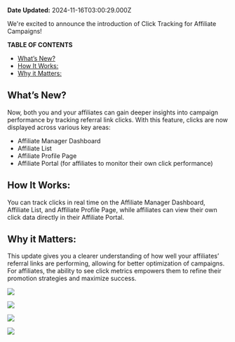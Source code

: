 **Date Updated:** 2024-11-16T03:00:29.000Z
  
  
We're excited to announce the introduction of Click Tracking for Affiliate Campaigns!

  
**TABLE OF CONTENTS**

* [What’s New?](#What%E2%80%99s-New?)
* [How It Works:](#How-It-Works%3A)
* [Why it Matters:](#Why-it-Matters%3A)

  
## **What’s New?**

Now, both you and your affiliates can gain deeper insights into campaign performance by tracking referral link clicks. With this feature, clicks are now displayed across various key areas:

* Affiliate Manager Dashboard
* Affiliate List
* Affiliate Profile Page
* Affiliate Portal (for affiliates to monitor their own click performance)

  
## **How It Works:**

You can track clicks in real time on the Affiliate Manager Dashboard, Affiliate List, and Affiliate Profile Page, while affiliates can view their own click data directly in their Affiliate Portal.

  
## **Why it Matters:**

This update gives you a clearer understanding of how well your affiliates’ referral links are performing, allowing for better optimization of campaigns. For affiliates, the ability to see click metrics empowers them to refine their promotion strategies and maximize success.

  
![](https://s3.amazonaws.com/cdn.freshdesk.com/data/helpdesk/attachments/production/155036660870/original/a6kO_PZRncFHaNw_3CLo6U-yhxdmy1kKzQ.png?1731706121)

  
![](https://s3.amazonaws.com/cdn.freshdesk.com/data/helpdesk/attachments/production/155036660871/original/8XgVEYONbKCU8iXO2uzagfp2BTdWdggmng.png?1731706121)

  
![](https://s3.amazonaws.com/cdn.freshdesk.com/data/helpdesk/attachments/production/155036660869/original/uH9JV1HjU__xKvVj8SaTc9cjQiKGlbQ9Nw.png?1731706121)

  
![](https://s3.amazonaws.com/cdn.freshdesk.com/data/helpdesk/attachments/production/155036660868/original/oSllenhQbv4uc22v7lYcZh50hc6Vulsd1g.png?1731706121)

  